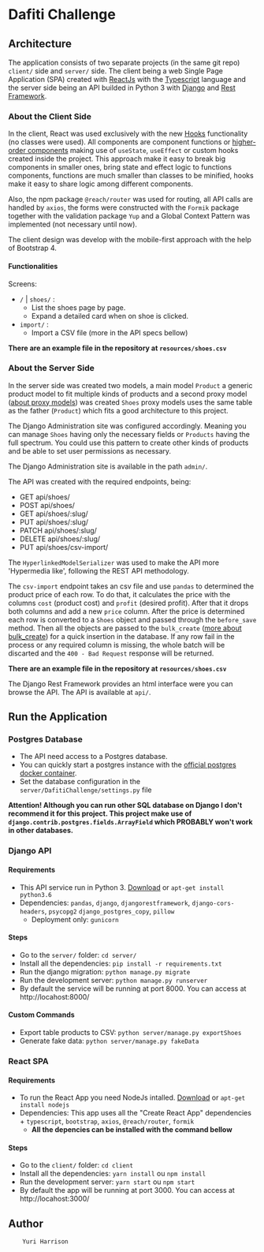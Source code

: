 # Dafiti Challenge


## Architecture

The application consists of two separate projects (in the same git repo) `client/` side and `server/` side. The client being a web Single Page Application (SPA) created with [ReactJs](https://reactjs.org/) with the [Typescript](https://www.typescriptlang.org/) language and the server side being an API builded in Python 3 with [Django](https://www.djangoproject.com/) and [Rest Framework](https://www.django-rest-framework.org/).

### About the Client Side

In the client, React was used exclusively with the new [Hooks](https://reactjs.org/docs/hooks-intro.html) functionality (no classes were used). All components are component functions or [higher-order components](https://reactjs.org/docs/higher-order-components.html) making use of `useState`, `useEffect` or custom hooks created inside the project. This approach make it easy to break big components in smaller ones, bring state and effect logic to functions components, functions are much smaller than classes to be minified, hooks make it easy to share logic among different components.

Also, the npm package `@reach/router` was used for routing, all API calls are handled by `axios`, the forms were constructed with the `Formik` package together with the validation package `Yup` and a Global Context Pattern was implemented (not necessary until now).

The client design was develop with the mobile-first approach with the help of Bootstrap 4.

#### Functionalities

Screens:
- `/` | `shoes/` :
    - List the shoes page by page.
    - Expand a detailed card when on shoe is clicked.
- `import/` :
    - Import a CSV file (more in the API specs bellow)

**There are an example file in the repository at `resources/shoes.csv`**


### About the Server Side

In the server side was created two models, a main model `Product` a generic product model to fit multiple kinds of products and a second proxy model ([about proxy models](https://docs.djangoproject.com/en/2.2/topics/db/models/#proxy-models)) was created `Shoes` proxy models uses the same table as the father (`Product`) which fits a good architecture to this project.

The Django Administration site was configured accordingly. Meaning you can manage `Shoes` having only the necessary fields or `Products` having the full spectrum. You could use this pattern to create other kinds of products and be able to set user permissions as necessary.

The Django Administration site is available in the path `admin/`.


The API was created with the required endpoints, being:
- GET     api/shoes/
- POST    api/shoes/
- GET     api/shoes/:slug/
- PUT     api/shoes/:slug/
- PATCH   api/shoes/:slug/
- DELETE  api/shoes/:slug/
- PUT     api/shoes/csv-import/

The `HyperlinkedModelSerializer` was used to make the API more 'Hypermedia like', following the REST API methodology.

The `csv-import` endpoint takes an csv file and use `pandas` to determined the product price of each row. To do that, it calculates the price with the columns `cost` (product cost) and `profit` (desired profit). After that it drops both columns and add a new `price` column. After the price is determined each row is converted to a `Shoes` object and passed through the `before_save` method. Then all the objects are passed to the `bulk_create` ([more about bulk_create](https://docs.djangoproject.com/en/2.1/ref/models/querysets/#bulk-create)) for a quick insertion in the database. If any row fail in the process or any required column is missing, the whole batch will be discarted and the `400 - Bad Request` response will be returned.

**There are an example file in the repository at `resources/shoes.csv`**


The Django Rest Framework provides an html interface were you can browse the API. The API is available at `api/`.


## Run the Application

### Postgres Database

- The API need access to a Postgres database. 
- You can quickly start a postgres instance with the [official postgres docker container](https://hub.docker.com/_/postgres).
- Set the database configuration in the `server/DafitiChallenge/settings.py` file


**Attention! Although you can run other SQL database on Django I don't recommend it for this project. This project make use of `django.contrib.postgres.fields.ArrayField` which PROBABLY won't work in other databases.**

### Django API

#### Requirements

- This API service run in Python 3. [Download](https://www.python.org/downloads/) or `apt-get install python3.6`
- Dependencies: `pandas`, `django`, `djangorestframework`, `django-cors-headers`, `psycopg2` `django_postgres_copy`, `pillow`
    - Deployment only: `gunicorn`

#### Steps

- Go to the `server/` folder: `cd server/`
- Install all the dependencies: `pip install -r requirements.txt`
- Run the django migration: `python manage.py migrate`
- Run the development server: `python manage.py runserver`
- By default the service will be running at port 8000. You can access at http://locahost:8000/

#### Custom Commands
 - Export table products to CSV: `python server/manage.py exportShoes`
 - Generate fake data: `python server/manage.py fakeData`

### React SPA

#### Requirements

- To run the React App you need NodeJs intalled. [Download](https://nodejs.org/en/download/) or `apt-get install nodejs`
- Dependencies: This app uses all the "Create React App" dependencies + `typescript`, `bootstrap`, `axios`, `@reach/router`, `formik`
    - **All the depencies can be installed with the command bellow**

#### Steps

- Go to the `client/` folder: `cd client`
- Install all the dependencies: `yarn install` ou `npm install`
- Run the development server: `yarn start` ou `npm start`
- By default the app will be running at port 3000. You can access at http://locahost:3000/


## Author

        Yuri Harrison